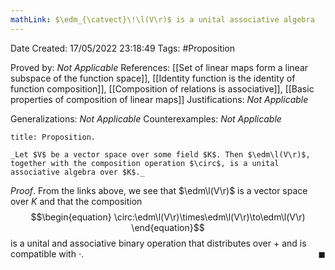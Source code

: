```yaml
---
mathLink: $\edm_{\catvect}\!\l(V\r)$ is a unital associative algebra
---
```


<div class="topSpace"></div>

Date Created: 17/05/2022 23:18:49
Tags: #Proposition

Proved by: _Not Applicable_
References: [[Set of linear maps form a linear subspace of the function space]], [[Identity function is the identity of function composition]], [[Composition of relations is associative]], [[Basic properties of composition of linear maps]]
Justifications: _Not Applicable_

Generalizations: _Not Applicable_
Counterexamples: _Not Applicable_

``` ad-Proposition
title: Proposition.

_Let $V$ be a vector space over some field $K$. Then $\edm\l(V\r)$, together with the composition operation $\circ$, is a unital associative algebra over $K$._

```

_Proof_. From the links above, we see that $\edm\l(V\r)$ is a vector space over $K$ and that the composition
$$\begin{equation}
    \circ:\edm\l(V\r)\times\edm\l(V\r)\to\edm\l(V\r)
\end{equation}$$
is a unital and associative binary operation that distributes over $+$ and is compatible with $\cdot$.<span style="float:right;">$\blacksquare$</span>
